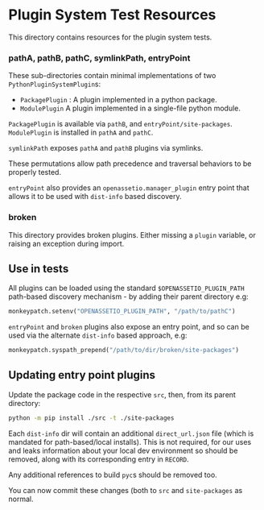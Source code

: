 # Plugin System Test Resources

This directory contains resources for the plugin system tests.

### pathA, pathB, pathC, symlinkPath, entryPoint

These sub-directories contain minimal implementations of two
`PythonPluginSystemPlugin`s:

- `PackagePlugin` : A plugin implemented in a python package.
- `ModulePlugin` A plugin implemented in a single-file python module.

`PackagePlugin` is available via `pathB`, and
`entryPoint/site-packages`. `ModulePlugin` is installed in `pathA`
and `pathC`.

`symlinkPath` exposes `pathA` and `pathB` plugins via symlinks.

These permutations allow path precedence and traversal behaviors
to be properly tested.

`entryPoint` also provides an `openassetio.manager_plugin` entry point
that allows it to be used with `dist-info` based discovery.

### broken

This directory provides broken plugins. Either missing a `plugin`
variable, or raising an exception during import.

## Use in tests

All plugins can be loaded using the standard `$OPENASSETIO_PLUGIN_PATH`
path-based discovery mechanism - by adding their parent directory e.g:

```python
monkeypatch.setenv("OPENASSETIO_PLUGIN_PATH", "/path/to/pathC")
```

`entryPoint` and `broken` plugins also expose an entry point, and so can
be used via the alternate `dist-info` based approach, e.g:

```python
monkeypatch.syspath_prepend("/path/to/dir/broken/site-packages")
```

## Updating entry point plugins

Update the package code in the respective `src`, then, from its parent
directory:

```bash
python -m pip install ./src -t ./site-packages
```

Each `dist-info` dir will contain an additional `direct_url.json` file
(which is mandated for path-based/local installs). This is not required,
for our uses and leaks information about your local dev environment so
should be removed, along with its corresponding entry in `RECORD`.

Any additional references to build `pyc`s should be removed too.

You can now commit these changes (both to `src` and `site-packages` as
normal.
